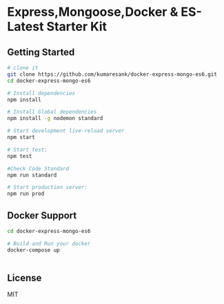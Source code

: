 Express,Mongoose,Docker & ES-Latest Starter Kit
===============================================

Getting Started
---------------

```sh
# clone it
git clone https://github.com/kumaresank/docker-express-mongo-es6.git
cd docker-express-mongo-es6

# Install dependencies
npm install

# Install Global dependencies
npm install -g nodemon standard

# Start development live-reload server
npm start

# Start test:
npm test

#Check Code Standard
npm run standard

# Start production server:
npm run prod
```
Docker Support
------
```sh
cd docker-express-mongo-es6

# Build and Run your docker
docker-compose up
  
```

License
-------

MIT